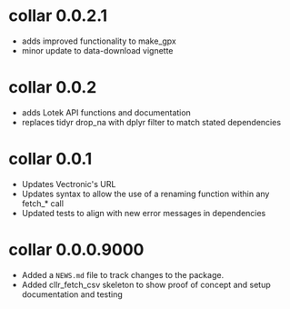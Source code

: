 # collar 0.0.2.1

* adds improved functionality to make_gpx
* minor update to data-download vignette

# collar 0.0.2

* adds Lotek API functions and documentation
* replaces tidyr drop_na with dplyr filter to match stated dependencies

# collar 0.0.1

* Updates Vectronic's URL
* Updates syntax to allow the use of a renaming function within any fetch_* call
* Updated tests to align with new error messages in dependencies

# collar 0.0.0.9000

* Added a `NEWS.md` file to track changes to the package.
* Added cllr_fetch_csv skeleton to show proof of concept and setup documentation and testing
